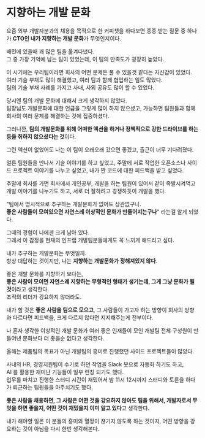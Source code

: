 # 지향하는 개발 문화

요즘 외부 개발자분과의 채용을 목적으로 한 커피챗을 하다보면 종종 받는 질문 중 하나가 **CTO인 내가 지향하는 개발 문화**가 무엇인지이다.    
  
배민에 있을때 꽤 많은 팀을 옮겨다녔다.  
그 중 가장 기억에 남는 팀이 있었는데, 이 팀의 만족도가 굉장히 높았다.    
  
이 시기에는 우리팀이라면 회사의 어떤 문제든 풀 수 있을것 같다는 자신감이 있었다.  
여러 기술 부채도 많이 해결했고, 여러 팀과 함께 협업하는 일도 많았다.  
팀의 기술 부채 사례를 가지고 사내, 사외 공유도 많이 할 수 있었다.  

당시엔 팀의 개발 문화에 대해서 크게 생각하지 않았다.  
팀장님도 개발문화에 대한 언급을 그렇게 많이 하지 않으셨고, 가능하면 팀원들과 함께 회사의 여러 문제를 해결하는 것에 집중하셨다.  

그러니깐, **팀의 개발문화를 위해 어떠한 액션을 하거나 정책적으로 강한 드라이브를 하는 등을 취하지 않으셨다는 것**이다.  
    
그런 액션이 없었어도 나는 이 팀이 오래오래 갔으면 좋겠고, 출근이 너무 기다려졌다.  
  
얼른 팀원들을 만나서 기술 이야기를 하고 싶었고, 주말에 서로 작업한 오픈소스나 사이드 프로젝트 이야기를 나누고 싶었고, 내가 짠 코드에 대한 피드백을 받고 싶었다.   
  
주말에 회사를 가면 회사에서 개인공부, 개발을 하는 팀원이 있어서 같이 족발시켜먹고 개발 이야기를 나누기도 하고, 서로 더 잘하려고 경쟁하듯이 개발을 했다.  
  
"팀에서 명시적으로 추구하는 개발문화가 없어도 상관없구나.  
**좋은 사람들이 모여있으면 자연스레 이상적인 문화가 만들어지는구나**" 라는걸 알게 되었다.

그때의 경험이 나에겐 크게 남아 있다.  
그래서 이 감정을 현재의 인프랩 개발팀분들에게도 꼭 느끼게 해드리고 싶다.  
  
내가 추구하는 개발문화는 무엇일까.    
항상 대답하는 것이지만, 나는 **지향하는 개발문화가 정해져있지 않다**.  
  
좋은 개발 문화를 지향하기 보다는,  
**좋은 사람이 모이면 자연스레 지향하는 무형적인 형태가 생기는데, 그게 그냥 문화가 될 것**이라고 생각한다.  
조직의 리더가 강요하지 않더라도.  
  
내가 할 것은 **좋은 사람을 팀으로 모으고**, 그 사람들이 가고자 하는 방향이 회사의 방향과 다르다면 피드백을, 크게 다르지 않다면 지지해주는게 전부이다.  
  
나 혼자 생각한 이상적인 개발 문화가 여러 좋은 인재들이 모인 개발팀 전체 구성원이 만들어낸 문화보다 더 좋을순 없다고 생각한다.  
  
올해는 제품팀의 목표가 아닌 개발팀의 흥미로 진행했던 사이드 프로젝트들이 많았다.  
  
사내의 HR, 경영지원팀이 수기로 하던 작업을 Slack 봇으로 자동화 하기도 하고,  
AI 를 활용한 재미난 기능들이 일부 런칭 되기도 했다.  
업무를 마치고 진행한 스터디 시간이 재밌어서 밤 11시 12시까지 스터디와 토론을 하다가 퇴근하는 팀원들을 마주치기도 했다.  
  
**좋은 사람을 채용하면, 그 사람은 어떤 것을 강요하지 않아도 팀을 위해서, 개발자로서 무엇을 하면 좋을지, 어떤 것이 재밌을지 이미 알고 있다**고 생각한다.  
  
내가 해야할 일은 이 분들의 흥미와 열정이 끊기지 않도록 하는 것이지, 어떤 방향을 강요하는 것이 아님을 다시 한번 생각해본다.

  






  

